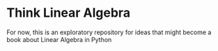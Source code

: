 # Think Linear Algebra

For now, this is an exploratory repository for ideas that might become a book about Linear Algebra in Python
